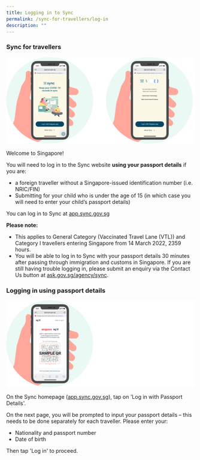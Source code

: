 ```yaml
---
title: Logging in to Sync
permalink: /sync-for-travellers/log-in
description: ""
---
```

### **Sync for travellers**
![](/images/Loggin%20into%20Sync.svg)

Welcome to Singapore! 

You will need to log in to the Sync website **using your passport details** if you are:

* a foreign traveller without a Singapore-issued identification number (i.e. NRIC/FIN)
* Submitting for your child who is under the age of 15 (in which case you will need to enter your child’s passport details)

You can log in to Sync at [app.sync.gov.sg](https://app.sync.gov.sg/)

**Please note:** 
* This applies to General Category (Vaccinated Travel Lane (VTL)) and Category I travellers entering Singapore from 14 March 2022, 2359 hours.
* You will be able to log in to Sync with your passport details 30 minutes after passing through immigration and customs in Singapore. If you are still having trouble logging in, please submit an enquiry via the Contact Us button at [ask.gov.sg/agency/sync](https://ask.gov.sg/agency/sync).


### **Logging in using passport details**
![](/images/QR.png)

On the Sync homepage ([app.sync.gov.sg](app.sync.gov.sg)), tap on 'Log in with Passport Details'.

On the next page, you will be prompted to input your passport details – this needs to be done separately for each traveller. Please enter your:
* Nationality and passport number
* Date of birth

Then tap 'Log in' to proceed.